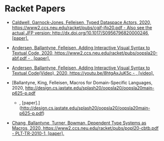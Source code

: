 # Racket Papers

* [Caldwell, Garnock-Jones, Felleisen, Typed Dataspace Actors, 2020,
  https://www2.ccs.neu.edu/racket/pubs/cgjf-jfp20.pdf - Also see the
  actual JFP version: http://dx.doi.org/10.1017/S0956796820000246,
  \[paper\].](https://www2.ccs.neu.edu/racket/pubs/cgjf-jfp20.pdf)

* [Andersen, Ballantyne, Felleisen, Adding Interactive Visual Syntax to
  Textual Code, 2020,
  https://www2.ccs.neu.edu/racket/pubs/oopsla20-abf.pdf - ,
  \[paper\].](https://www2.ccs.neu.edu/racket/pubs/oopsla20-abf.pdf)

* [Andersen, Ballantyne, Felleisen, Adding Interactive Visual Syntax to
  Textual Code\(Video\), 2020, https://youtu.be/8htgAxJuK5c - ,
  \[video\].](https://youtu.be/8htgAxJuK5c)

* [Ballantyne, King, Felleisen, Macros for Domain-Specific Languages,
  2020,
  http://design.cs.iastate.edu/splash20/oopsla20/oopsla20main-p625-p.pdf
  - ,
  \[paper\].](http://design.cs.iastate.edu/splash20/oopsla20/oopsla20main-p625-p.pdf)

* [Chang, Ballantyne, Turner, Bowman, Dependent Type Systems as Macros,
  2020, https://www2.ccs.neu.edu/racket/pubs/popl20-cbtb.pdf -
  PLT-TR-2010-1,
  \[paper\].](https://www2.ccs.neu.edu/racket/pubs/popl20-cbtb.pdf)
